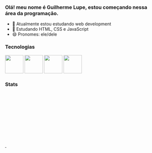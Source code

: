 ### Olá! meu nome é Guilherme Lupe, estou começando nessa área da programação.

- 🔭 Atualmente estou estudando web development
- 🌱 Estudando HTML, CSS e JavaScript
- 😄 Pronomes: ele/dele

### Tecnologias
<div>
  <img src="https://cdn.jsdelivr.net/gh/devicons/devicon/icons/javascript/javascript-original.svg" width= "60"/>
  <img src="https://cdn.jsdelivr.net/gh/devicons/devicon/icons/html5/html5-original.svg" width= "60"/>
  <img src="https://cdn.jsdelivr.net/gh/devicons/devicon/icons/css3/css3-original.svg" width= "60"/>
  <img src="https://cdn.jsdelivr.net/gh/devicons/devicon/icons/photoshop/photoshop-line.svg" width= "60"/>
</div>

### Stats
<div>
  <a href="https://github.com/Gui1127">
    <img height="180cm" scr="https://github-readme-stats.vercel.app/api/top-langs/Gui1127=anuraghazra&layout=compact&langs_cont=7&theme=github_dark"/>
    <img height="180cm" scr="https://github-readme-stats.vercel.app/api/Gui1127=anuraghazra&show_icons=true&theme=github_dark&include_all_comits=true&count_private=true"/>

  </a>
</div>

